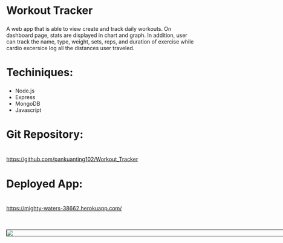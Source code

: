 # Workout Tracker
###
A web app that is able to view create and track daily workouts. On dashboard page, stats are displayed in chart and graph. In addition, user can track the name, type, weight, sets, reps, and duration of exercise while cardio excersice log all the distances user traveled.


# Techiniques:
###
<ul>
<li>Node.js</li>
<li>Express</li>
<li>MongoDB</li>
<li>Javascript</li>
</ul>

# Git Repository:
###
<br>https://github.com/pankuanting102/Workout_Tracker
<br>

# Deployed App:
###
<br>https://mighty-waters-38662.herokuapp.com/

<br>
<br><div style="width: 90vw; margin: auto; border: 1px black solid">
<img src="https://github.com/pankuanting102/Workout_Tracker/blob/master/public/asset/Dec-04-2020%2020-54-33.gif?raw=true">
</div>